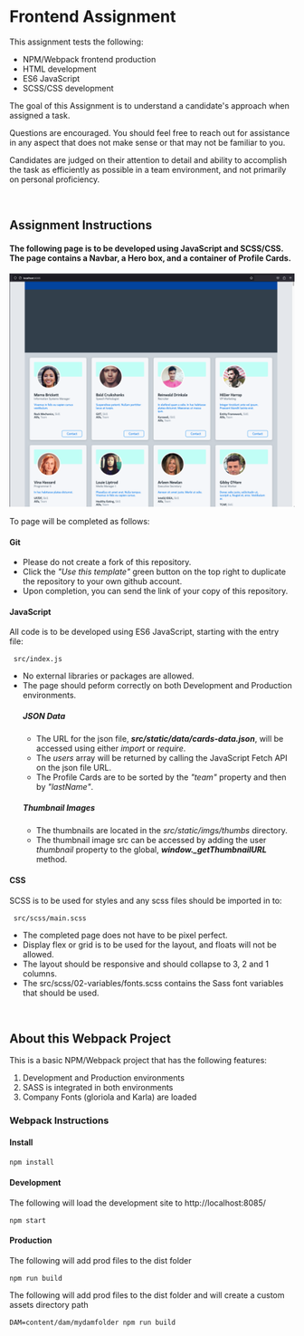 # Frontend Assignment

This assignment tests the following:
* NPM/Webpack frontend production
* HTML development
* ES6 JavaScript
* SCSS/CSS development


The goal of this Assignment is to understand a candidate's approach when assigned a task. 

Questions are encouraged. You should feel free to reach out for assistance in any aspect that does not make sense or that may not be familiar to you.

Candidates are judged on their attention to detail and ability to accomplish the task as efficiently as possible in a team environment, and not primarily on personal proficiency.

<br>

## Assignment Instructions

#### The following page is to be developed using JavaScript and SCSS/CSS. The page contains a Navbar, a Hero box, and a container of Profile Cards.
![Model](src/static/imgs/frontend-assignment-screengrab.png)

To page will be completed as follows:
#### Git
* Please do not create a fork of this repository.
* Click the <i>"Use this template"</i> green button on the top right to duplicate the repository to your own github account.
* Upon completion, you can send the link of your copy of this repository.


#### JavaScript 
All code is to be developed using ES6 JavaScript, starting with the entry file:
```
 src/index.js
```
* No external libraries or packages are allowed.
* The page should peform correctly on both Development and Production environments.
     ##### JSON Data
     * The URL for the json file, <b><i>src/static/data/cards-data.json</i></b>, will be accessed using either <i>import</i> or <i>require</i>.
     * The <i>users</i> array will be returned by calling the JavaScript Fetch API on the json file URL. 
     * The Profile Cards are to be sorted by the <i>"team"</i> property and then by <i>"lastName"</i>.
     ##### Thumbnail Images
     * The thumbnails are located in the <i>src/static/imgs/thumbs</i> directory.
     * The thumbnail image src can be accessed by adding the user <i>thumbnail</i> property to the global, <b><i>window._getThumbnailURL</i></b> method.

#### CSS
SCSS is to be used for styles and any scss files should be imported in to: 
```
 src/scss/main.scss
```
* The completed page does not have to be pixel perfect.
* Display flex or grid is to be used for the layout, and floats will not be allowed.
* The layout should be responsive and should collapse to 3, 2 and 1 columns.
* The src/scss/02-variables/fonts.scss contains the Sass font variables that should be used.

<br>

## About this Webpack Project
This is a basic NPM/Webpack project that has the following features:

1. Development and Production environments
2. SASS is integrated in both environments
3. Company Fonts (gloriola and Karla) are loaded

### Webpack Instructions

#### Install
```
npm install
```


#### Development
The following will load the development site to http://localhost:8085/

```
npm start

```

#### Production
The following will add prod files to the dist folder
```
npm run build
```

The following will add prod files to the dist folder and will create a custom assets directory path

```
DAM=content/dam/mydamfolder npm run build
```

